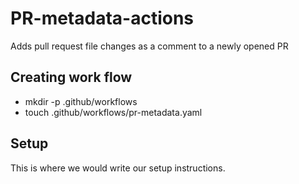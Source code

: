 # PR-metadata-actions
Adds pull request file changes as a comment to a newly opened PR

## Creating work flow

- mkdir -p .github/workflows
- touch .github/workflows/pr-metadata.yaml

## Setup
This is where we would write our setup instructions.
